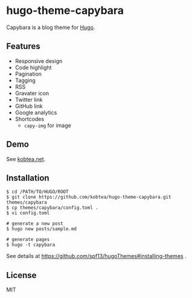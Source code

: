 # hugo-theme-capybara

Capybara is a blog theme for [Hugo](http://gohugo.io).

## Features

- Responsive design
- Code highlight
- Pagination
- Tagging
- RSS
- Gravater icon
- Twitter link
- GitHub link
- Google analytics
- Shortcodes
  - `capy-img` for image

## Demo

See [kobtea.net](http://kobtea.net).

## Installation

```shell
$ cd /PATH/TO/HUGO/ROOT
$ git clone https://github.com/kobtea/hugo-theme-capybara.git themes/capybara
$ cp themes/capybara/config.toml .
$ vi config.toml

# generate a new post
$ hugo new posts/sample.md

# generate pages
$ hugo -t capybara
```

See details at https://github.com/spf13/hugoThemes#installing-themes .

## License

MIT
